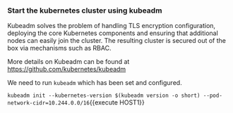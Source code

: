 ### Start the kubernetes cluster using kubeadm

Kubeadm solves the problem of handling TLS encryption configuration, deploying the core Kubernetes components and ensuring that additional nodes can easily join the cluster. The resulting cluster is secured out of the box via mechanisms such as RBAC.

More details on Kubeadm can be found at https://github.com/kubernetes/kubeadm


We need to run `kubeadm` which has been set and configured. 

`kubeadm init --kubernetes-version $(kubeadm version -o short) --pod-network-cidr=10.244.0.0/16`{{execute HOST1}}


